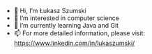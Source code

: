 - 👋 Hi, I’m Łukasz Szumski
- 👀 I’m interested in computer science
- 🌱 I’m currently learning Java and Git
- 📫 For more detailed information, please visit: https://www.linkedin.com/in/lukaszumski/

<!---
lukaszumski/lukaszumski is a ✨ special ✨ repository because its `README.md` (this file) appears on your GitHub profile.
You can click the Preview link to take a look at your changes.
--->
